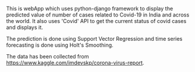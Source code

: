 
This is webApp which uses python-django framework to display the predicted 
value of number of cases related to Covid-19 in India and across the world.
It also uses 'Covid' API to get the current status of covid cases and displays it.

The prediction is done using Support Vector Regression and time series forecasting is done using Holt's Smoothing.

The data has been collected from https://www.kaggle.com/imdevskp/corona-virus-report.
